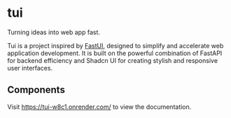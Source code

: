 # tui

Turning ideas into web app fast.

Tui is a project inspired by [FastUI](https://github.com/pydantic/FastUI), designed to simplify and accelerate web application development. It is built on the powerful combination of FastAPI for backend efficiency and Shadcn UI for creating stylish and responsive user interfaces.

## Components

Visit https://tui-w8c1.onrender.com/ to view the documentation.
